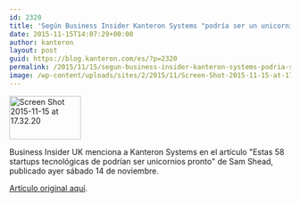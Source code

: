 ```yaml
---
id: 2320
title: 'Según Business Insider Kanteron Systems "podría ser un unicornio pronto"'
date: 2015-11-15T14:07:29+00:00
author: kanteron
layout: post
guid: https://blog.kanteron.com/es/?p=2320
permalink: /2015/11/15/segun-business-insider-kanteron-systems-podria-ser-un-unicornio-pronto/
image: /wp-content/uploads/sites/2/2015/11/Screen-Shot-2015-11-15-at-17.32.20.png
---
```

[<img class="aligncenter size-full wp-image-2320" src="https://blog.kanteron.com/wp-content/uploads/2015/11/Screen-Shot-2015-11-15-at-17.32.20.png" alt="Screen Shot 2015-11-15 at 17.32.20" width="128" height="78" />](https://uk.businessinsider.com/these-58-uk-tech-startups-could-soon-be-unicorns-2015-11)

Business Insider UK menciona a Kanteron Systems en el artículo "Estas 58 startups tecnológicas de podrían ser unicornios pronto" de Sam Shead, publicado ayer sábado 14 de noviembre.

<a href="https://uk.businessinsider.com/these-58-uk-tech-startups-could-soon-be-unicorns-2015-11" target="_blank">Artículo original aquí</a>.